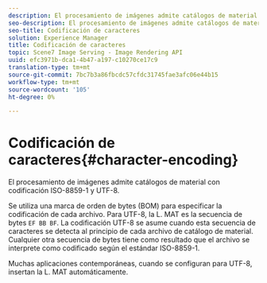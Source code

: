 ```yaml
---
description: El procesamiento de imágenes admite catálogos de material con codificación ISO-8859-1 y UTF-8.
seo-description: El procesamiento de imágenes admite catálogos de material con codificación ISO-8859-1 y UTF-8.
seo-title: Codificación de caracteres
solution: Experience Manager
title: Codificación de caracteres
topic: Scene7 Image Serving - Image Rendering API
uuid: efc3971b-dca1-4b47-a197-c10270ce17c9
translation-type: tm+mt
source-git-commit: 7bc7b3a86fbcdc57cfdc31745fae3afc06e44b15
workflow-type: tm+mt
source-wordcount: '105'
ht-degree: 0%

---
```



# Codificación de caracteres{#character-encoding}

El procesamiento de imágenes admite catálogos de material con codificación ISO-8859-1 y UTF-8.

Se utiliza una marca de orden de bytes (BOM) para especificar la codificación de cada archivo. Para UTF-8, la L. MAT es la secuencia de bytes `EF BB BF`. La codificación UTF-8 se asume cuando esta secuencia de caracteres se detecta al principio de cada archivo de catálogo de material. Cualquier otra secuencia de bytes tiene como resultado que el archivo se interprete como codificado según el estándar ISO-8859-1.

Muchas aplicaciones contemporáneas, cuando se configuran para UTF-8, insertan la L. MAT automáticamente.
